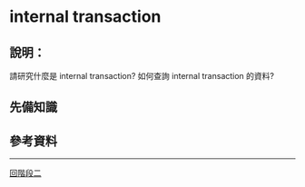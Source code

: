 # internal transaction

## 說明：
請研究什麼是 internal transaction? 如何查詢 internal transaction 的資料?

## 先備知識

## 參考資料

---
[回階段二](./README.md)